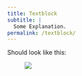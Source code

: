 ```yaml
---
title: Textblock
subtitle: |
  Some Explanation.
permalink: /textblock/
---
```


Should look like this:

<figure class="image">
  <img src="{{baseurl}}/assets/templates/textblock.png">
</figure>
